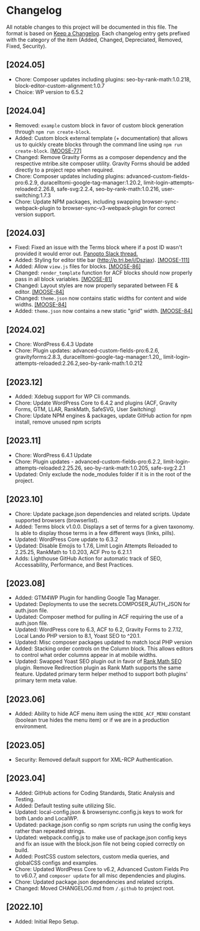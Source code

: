 # Changelog

All notable changes to this project will be documented in this file. The format is based on [Keep a Changelog](https://keepachangelog.com/en/1.0.0/). Each changelog entry gets prefixed with the category of the item (Added, Changed, Depreciated, Removed, Fixed, Security).

## [2024.05]
- Chore: Composer updates including plugins: seo-by-rank-math:1.0.218, block-editor-custom-alignment:1.0.7
- Choice: WP version to 6.5.2

## [2024.04]
- Removed: `example` custom block in favor of custom block generation through `npm run create-block`.
- Added: Custom block external template (+ documentation) that allows us to quickly create blocks through the command line using `npm run create-block`. [[MOOSE-77]](https://moderntribe.atlassian.net/browse/MOOSE-77)
- Changed: Remove Gravity Forms as a composer dependency and the respective mtribe.site composer utility. Gravity Forms should be added directly to a project repo when required.
- Chore: Composer updates including plugins: advanced-custom-fields-pro:6.2.9, duracelltomi-google-tag-manager:1.20.2, limit-login-attempts-reloaded:2.26.8, safe-svg:2.2.4, seo-by-rank-math:1.0.216, user-switching:1.7.3
- Chore: Update NPM packages, including swapping browser-sync-webpack-plugin to browser-sync-v3-webpack-plugin for correct version support.

## [2024.03]
- Fixed: Fixed an issue with the Terms block where if a post ID wasn't provided it would error out. [Panopto Slack thread.](https://tribe.slack.com/archives/C061UC7B2F9/p1710250320818599)
- Added: Styling for editor title bar (http://p.tri.be/i/Dszjax). [[MOOSE-111]](https://moderntribe.atlassian.net/browse/MOOSE-111)
- Added: Allow `view.js` files for blocks. [[MOOSE-86]](https://moderntribe.atlassian.net/browse/MOOSE-86)
- Changed: `render_template` function for ACF blocks should now properly pass in all block variables. [[MOOSE-81]](https://moderntribe.atlassian.net/browse/MOOSE-81)
- Changed: Layout styles are now properly separated between FE & editor. [[MOOSE-84]](https://moderntribe.atlassian.net/browse/MOOSE-84)
- Changed: `theme.json` now contains static widths for content and wide widths. [[MOOSE-84]](https://moderntribe.atlassian.net/browse/MOOSE-84)
- Added: `theme.json` now contains a new static "grid" width. [[MOOSE-84]](https://moderntribe.atlassian.net/browse/MOOSE-84)

## [2024.02]
- Chore: WordPress 6.4.3 Update
- Chore: Plugin updates: advanced-custom-fields-pro:6.2.6, gravityforms:2.8.3, duracelltomi-google-tag-manager:1.20,, limit-login-attempts-reloaded:2.26.2,seo-by-rank-math:1.0.212

## [2023.12]

- Added: Xdebug support for WP Cli commands.
- Chore: Update WordPress Core to 6.4.2 and plugins (ACF, Gravity Forms, GTM, LLAR, RankMath, SafeSVG, User Switching)
- Chore: Update NPM engines & packages, update GitHub action for npm install, remove unused npm scripts

## [2023.11]

- Chore: WordPress 6.4.1 Update
- Chore: Plugin updates - advanced-custom-fields-pro:6.2.2, limit-login-attempts-reloaded:2.25.26, seo-by-rank-math:1.0.205, safe-svg:2.2.1
- Updated: Only exclude the node_modules folder if it is in the root of the project.

## [2023.10]

- Chore: Update package.json dependencies and related scripts. Update supported browsers (browserlist).
- Added: Terms block v1.0.0. Displays a set of terms for a given taxonomy. Is able to display those terms in a few different ways (links, pills).
- Updated: WordPress Core update to 6.3.2
- Updated: Disable Emojis to 1.7.6, Limit Login Attempts Reloaded to 2.25.25, RankMath to 1.0.203, ACF Pro to 6.2.1.1
- Adds: Lighthouse GitHub Action for automatic track of SEO, Accessability, Performance, and Best Practices.

## [2023.08]

- Added: GTM4WP Plugin for handling Google Tag Manager.
- Updated: Deployments to use the secrets.COMPOSER_AUTH_JSON for auth.json file.
- Updated: Composer method for pulling in ACF requiring the use of a auth.json file.
- Updated: WordPress core to 6.3, ACF to 6.2, Gravity Forms to 2.7.12, Local Lando PHP version to 8.1, Yoast SEO to ^20.1.
- Updated: Misc composer packages updated to match local PHP version
- Added: Stacking order controls on the Column block. This allows editors to control what order columns appear in at mobile widths.
- Updated: Swapped Yoast SEO plugin out in favor of [Rank Math SEO](https://wordpress.org/plugins/seo-by-rank-math/) plugin. Remove Redirection plugin as Rank Math supports the same feature. Updated primary term helper method to support both plugins' primary term meta value.

## [2023.06]

- Added: Ability to hide ACF menu item using the `HIDE_ACF_MENU` constant (boolean true hides the menu item) or if we are in a production environment.

## [2023.05]

- Security: Removed default support for XML-RCP Authentication.

## [2023.04]

- Added: GitHub actions for Coding Standards, Static Analysis and Testing.
- Added: Default testing suite utilizing Slic.
- Updated: local-config.json & browsersync.config.js keys to work for both Lando and LocalWP.
- Updated: package.json config so npm scripts run using the config keys rather than repeated strings.
- Updated: webpack.config.js to make use of package.json config keys and fix an issue with the block.json file not being copied correctly on build.
- Added: PostCSS custom selectors, custom media queries, and globalCSS configs and examples.
- Chore: Updated WordPress Core to v6.2, Advanced Custom Fields Pro to v6.0.7, and `composer update` for all misc dependencies and plugins.
- Chore: Updated package.json dependencies and related scripts.
- Changed: Moved CHANGELOG.md from `/.github` to project root.

## [2022.10]

- Added: Initial Repo Setup.
